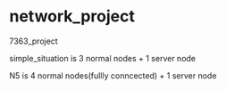 # network_project
7363_project

simple_situation is 3 normal nodes + 1  server node

N5 is 4 normal nodes(fullly conncected) + 1 server node
